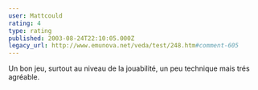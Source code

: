 ```yaml
---
user: Mattcould
rating: 4
type: rating
published: 2003-08-24T22:10:05.000Z
legacy_url: http://www.emunova.net/veda/test/248.htm#comment-605
---
```

Un bon jeu, surtout au niveau de la jouabilité, un peu technique mais trés agréable.